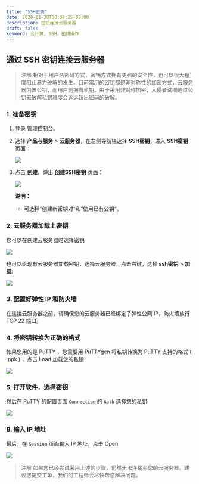 ```yaml
---
title: "SSH密钥"
date: 2020-01-30T00:38:25+09:00
description: 密钥连接云服务器
draft: false
keyword: 云计算, SSH，密钥操作
---
```



## 通过 SSH 密钥连接云服务器
>注解
相对于用户名密码方式，密钥方式拥有更强的安全性，也可以很大程度阻止暴力破解的发生。目前常用的密钥都是非对称性的加密方式，云服务器内置公钥，而用户则拥有私钥。由于采用非对称加密，入侵者试图通过公钥去破解私钥难度会远远超出密码的破解。

### 1. 准备密钥

1. 登录 管理控制台。

2. 选择 **产品与服务** > **云服务器**，在左侧导航栏选择 **SSH密钥**，进入 **SSH密钥** 页面：
   
   ![](/compute/ssh/_images/ssh_1.png)
 
3. 点击 **创建**，弹出 **创建SSH密钥** 页面：

    ![](/compute/ssh/_images/ssh_2.png)

    **说明：**
    - 可选择”创建新密钥对“和”使用已有公钥“。


### 2. 云服务器加载上密钥

您可以在创建云服务器时选择密钥

![](/compute/ssh/_images/ssh_3.png)

也可以给现有云服务器加载密钥，选择云服务器，点击右键，选择 **ssh密钥** > **加载**:

![](/compute/ssh/_images/ssh_4.png)

### 3. 配置好弹性 IP 和防火墙

在连接云服务器之前，请确保您的云服务器已经绑定了弹性公网 IP，防火墙放行 TCP 22 端口。

### 4. 将密钥转换为正确的格式

如果您用的是 PuTTY ，您需要用 PuTTYgen 将私钥转换为 PuTTY 支持的格式 ( .ppk ) ，点击 Load 加载您的私钥

![](/compute/ssh/_images/ssh_5.png)

### 5. 打开软件，选择密钥

然后在 PuTTY 的配置页面 `Connection` 的 `Auth` 选择您的私钥

![](/compute/ssh/_images/ssh_6.png)

### 6. 输入 IP 地址

最后，在 `Session` 页面输入 IP 地址，点击 Open

![](/compute/ssh/_images/ssh_7.png)



>注解
如果您已经尝试采用上述的步骤，仍然无法连接至您的云服务器。建议您提交工单，我们的工程师会尽快帮您解决问题。